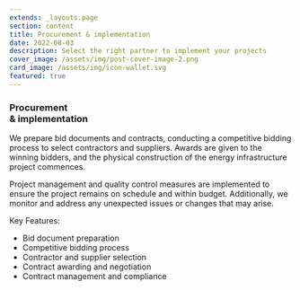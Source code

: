 ```yaml
---
extends: _layouts.page
section: content
title: Procurement & implementation
date: 2022-08-03
description: Select the right partner to implement your projects
cover_image: /assets/img/post-cover-image-2.png
card_image: /assets/img/icon-wallet.svg
featured: true
---
```


### Procurement<br/>& implementation

We prepare bid documents and contracts, conducting a competitive bidding process to select contractors and suppliers. Awards are given to the winning bidders, and the physical construction of the energy infrastructure project commences.

Project management and quality control measures are implemented to ensure the project remains on schedule and within budget. Additionally, we monitor and address any unexpected issues or changes that may arise.

Key Features:

- Bid document preparation
- Competitive bidding process
- Contractor and supplier selection
- Contract awarding and negotiation
- Contract management and compliance

